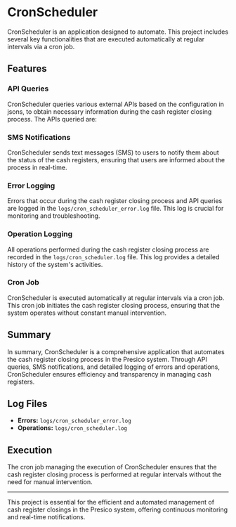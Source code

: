 # CronScheduler

CronScheduler is an application designed to automate. This project includes several key functionalities that are executed automatically at regular intervals via a cron job.

## Features

### API Queries
CronScheduler queries various external APIs based on the configuration in jsons, to obtain necessary information during the cash register closing process. The APIs queried are:
### SMS Notifications
CronScheduler sends text messages (SMS) to users to notify them about the status of the cash registers, ensuring that users are informed about the process in real-time.

### Error Logging
Errors that occur during the cash register closing process and API queries are logged in the `logs/cron_scheduler_error.log` file. This log is crucial for monitoring and troubleshooting.

### Operation Logging
All operations performed during the cash register closing process are recorded in the `logs/cron_scheduler.log` file. This log provides a detailed history of the system's activities.

### Cron Job
CronScheduler is executed automatically at regular intervals via a cron job. This cron job initiates the cash register closing process, ensuring that the system operates without constant manual intervention.

## Summary
In summary, CronScheduler is a comprehensive application that automates the cash register closing process in the Presico system. Through API queries, SMS notifications, and detailed logging of errors and operations, CronScheduler ensures efficiency and transparency in managing cash registers.

## Log Files
- **Errors:** `logs/cron_scheduler_error.log`
- **Operations:** `logs/cron_scheduler.log`

## Execution
The cron job managing the execution of CronScheduler ensures that the cash register closing process is performed at regular intervals without the need for manual intervention.

---

This project is essential for the efficient and automated management of cash register closings in the Presico system, offering continuous monitoring and real-time notifications.
